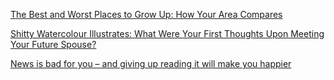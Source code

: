 <a href="http://www.nytimes.com/interactive/2015/05/03/upshot/the-best-and-worst-places-to-grow-up-how-your-area-compares.html?_r=0" target="_blank">The Best and Worst Places to Grow Up: How Your Area Compares</a>

<a href="https://upvoted.com/2015/10/28/shitty-watercolour-illustrates-what-were-your-first-thoughts-upon-meeting-your-future-spouse/" target="_blank">Shitty Watercolour Illustrates: What Were Your First Thoughts Upon Meeting Your Future Spouse?</a>

<a href="http://www.theguardian.com/media/2013/apr/12/news-is-bad-rolf-dobelli" target="_blank">News is bad for you – and giving up reading it will make you happier</a>
